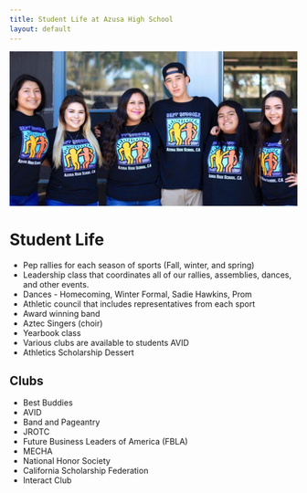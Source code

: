 ```yaml
---
title: Student Life at Azusa High School
layout: default
---
```


![](/images/photos/best-buddies.jpg)

# Student Life

*   Pep rallies for each season of sports (Fall, winter, and spring)
*   Leadership class that coordinates all of our rallies, assemblies, dances, and other events.
*   Dances - Homecoming, Winter Formal, Sadie Hawkins, Prom
*   Athletic council that includes representatives from each sport
*   Award winning band
*   Aztec Singers (choir)
*   Yearbook class
*   Various clubs are available to students AVID
*   Athletics Scholarship Dessert

## Clubs

*   Best Buddies
*   AVID
*   Band and Pageantry
*   JROTC
*   Future Business Leaders of America (FBLA)
*   MECHA
*   National Honor Society
*   California Scholarship Federation
*   Interact Club
